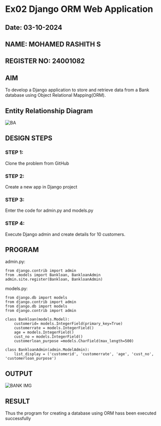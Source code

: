 # Ex02 Django ORM Web Application
## Date: 03-10-2024
## NAME: MOHAMED RASHITH S
## REGISTER NO: 24001082

## AIM
To develop a Django application to store and retrieve data from a Bank database using Object Relational Mapping(ORM).

## Entity Relationship Diagram


![BA](https://github.com/user-attachments/assets/fc027c76-1cd5-4322-84ae-314ad52a3fb3)

## DESIGN STEPS

### STEP 1:
Clone the problem from GitHub

### STEP 2:
Create a new app in Django project

### STEP 3:
Enter the code for admin.py and models.py

### STEP 4:
Execute Django admin and create details for 10 customers.

## PROGRAM

admin.py:
```
from django.contrib import admin
from .models import Bankloan, BankloanAdmin  
admin.site.register(Bankloan, BankloanAdmin)
```
models.py:
```
from django.db import models
from django.contrib import admin
from django.db import models
from django.contrib import admin

class Bankloan(models.Model):
    customerid= models.IntegerField(primary_key=True)
    customerrate = models.IntegerField()
    age = models.IntegerField()  
    cust_no = models.IntegerField()
    customerloan_purpose =models.CharField(max_length=500)

class BankloanAdmin(admin.ModelAdmin):
    list_display = ('customerid', 'customerrate', 'age', 'cust_no', 'customerloan_purpose')
```

## OUTPUT


![BANK IMG](https://github.com/user-attachments/assets/ecf232e6-84ac-40d1-9b7e-ade1cdde3bfb)



## RESULT
Thus the program for creating a database using ORM hass been executed successfully

